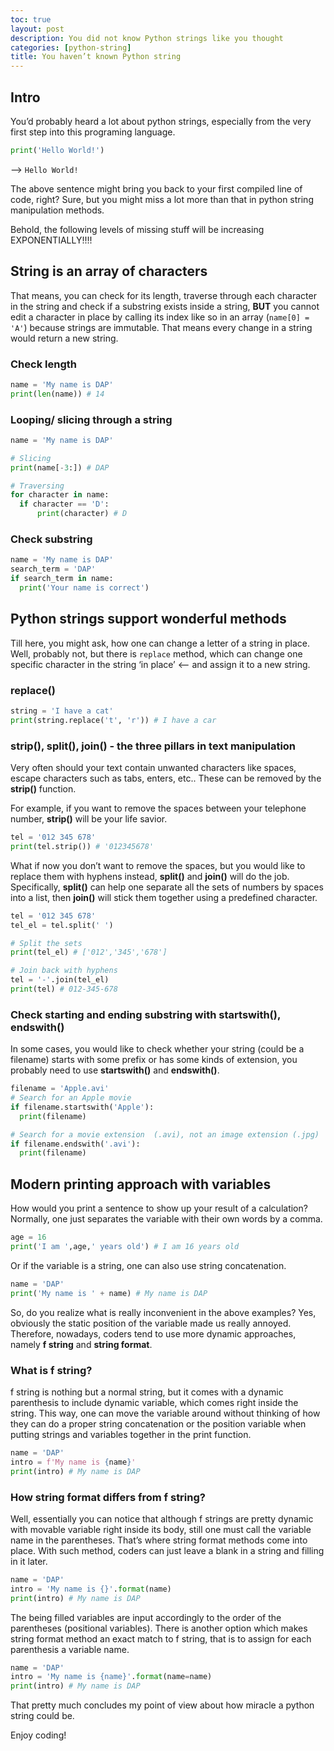 ```yaml
---
toc: true
layout: post
description: You did not know Python strings like you thought
categories: [python-string]
title: You haven’t known Python string
---
```

## Intro
You’d probably heard a lot about python strings, especially from the very first step into this programing language.

```python
print('Hello World!')
```
—> `Hello World!`

The above sentence might bring you back to your first compiled line of code, right? Sure, but you might miss a lot more than that in python string manipulation methods.

Behold, the following levels of missing stuff will be increasing EXPONENTIALLY!!!!

## String is an array of characters
That means, you can check for its length, traverse through each character in the string and check if a substring exists inside a string, **BUT** you cannot edit a character in place by calling its index like so in an array (`name[0] = 'A'`) because strings are immutable. That means every change in a string would return a new string.

### Check length
```python
name = 'My name is DAP'
print(len(name)) # 14
```
### Looping/ slicing through a string
```python
name = 'My name is DAP'

# Slicing
print(name[-3:]) # DAP

# Traversing
for character in name:
  if character == 'D':
	  print(character) # D
```
### Check substring
```python
name = 'My name is DAP'
search_term = 'DAP'
if search_term in name:
  print('Your name is correct')
```

## Python strings support wonderful methods
Till here, you might ask, how one can change a letter of a string in place. Well, probably not, but there is `replace` method, which can change one specific character in the string ‘in place’  <— and assign it to a new string.
### replace()
```python
string = 'I have a cat'
print(string.replace('t', 'r')) # I have a car
```
### strip(), split(), join() - the three pillars in text manipulation

Very often should your text contain unwanted characters like spaces, escape characters such as tabs, enters, etc.. These can be removed by the **strip()** function.

For example, if you want to remove the spaces between your telephone number, **strip()** will be your life savior.
```python
tel = '012 345 678'
print(tel.strip()) # '012345678'
```

What if now you don’t want to remove the spaces, but you would like to replace them with hyphens instead, **split()** and **join()** will do the job. Specifically, **split()** can help one separate all the sets of numbers by spaces into a list, then **join()** will stick them together using a predefined character.
```python
tel = '012 345 678'
tel_el = tel.split(' ')

# Split the sets
print(tel_el) # ['012','345','678']

# Join back with hyphens
tel = '-'.join(tel_el) 
print(tel) # 012-345-678
```

### Check starting and ending substring with startswith(), endswith() 
In some cases, you would like to check whether your string (could be a filename) starts with some prefix or has some kinds of extension, you probably need to use **startswith()** and **endswith()**.

```python
filename = 'Apple.avi'
# Search for an Apple movie
if filename.startswith('Apple'):
  print(filename)

# Search for a movie extension  (.avi), not an image extension (.jpg)
if filename.endswith('.avi'):
  print(filename)
```

## Modern printing approach with variables
How would you print a sentence to show up your result of a calculation? Normally, one just separates the variable with their own words by a comma.
```python
age = 16
print('I am ',age,' years old') # I am 16 years old
```
Or if the variable is a string, one can also use string concatenation.
```python
name = 'DAP'
print('My name is ' + name) # My name is DAP
```
So, do you realize what is really inconvenient in the above examples? Yes, obviously the static position of the variable made us really annoyed. Therefore, nowadays, coders tend to use more dynamic approaches, namely **f string** and **string format**.

### What is f string?
f string is nothing but a normal string, but it comes with a dynamic parenthesis to include dynamic variable, which comes right inside the string. This way, one can move the variable around without thinking of how they can do a proper string concatenation or the position variable when putting strings and variables together in the print function.
```python
name = 'DAP'
intro = f'My name is {name}'
print(intro) # My name is DAP
```
### How string format differs from f string?
Well, essentially you can notice that although f strings are pretty dynamic with movable variable right inside its body, still one must call the variable name in the parentheses. That’s where string format methods come into place. With such method, coders can just leave a blank in a string and filling in it later.
```python
name = 'DAP'
intro = 'My name is {}'.format(name)
print(intro) # My name is DAP
```
The being filled variables are input accordingly to the order of the parentheses (positional variables). There is another option which makes string format method an exact match to f string, that is to assign for each parenthesis a variable name.

```python
name = 'DAP'
intro = 'My name is {name}'.format(name=name)
print(intro) # My name is DAP
```

That pretty much concludes my point of view about how miracle a python string could be.

Enjoy coding!